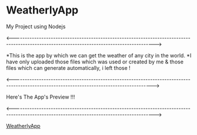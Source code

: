 # WeatherlyApp
My Project using Nodejs 

<------------------------------------------------------------------------------------------------------------------------------------------>

*This is the app by which we can get the weather of any city in the world.
*I have only uploaded those files which was used or created by me & those files which can generate automatically, i left those !

<----------------------------------------------------------------------------------------------------------------------------------------->

  Here's The App's Preview !!!
  
<------------------------------------------------------------------------------------------------------------------------------------------>

  
  [WeatherlyApp](https://user-images.githubusercontent.com/96679594/149821016-8c93998e-2910-4112-b0db-a43de0c4f996.gif)
